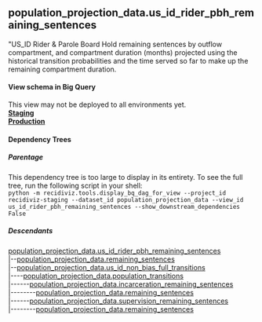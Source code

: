 ## population_projection_data.us_id_rider_pbh_remaining_sentences
"US_ID Rider & Parole Board Hold remaining sentences by outflow compartment, and compartment duration (months)
    projected using the historical transition probabilities and the time served so far to make up the remaining
    compartment duration.

#### View schema in Big Query
This view may not be deployed to all environments yet.<br/>
[**Staging**](https://console.cloud.google.com/bigquery?pli=1&p=recidiviz-staging&page=table&project=recidiviz-staging&d=population_projection_data&t=us_id_rider_pbh_remaining_sentences)
<br/>
[**Production**](https://console.cloud.google.com/bigquery?pli=1&p=recidiviz-123&page=table&project=recidiviz-123&d=population_projection_data&t=us_id_rider_pbh_remaining_sentences)
<br/>

#### Dependency Trees

##### Parentage
This dependency tree is too large to display in its entirety. To see the full tree, run the following script in your shell: <br/>
```python -m recidiviz.tools.display_bq_dag_for_view --project_id recidiviz-staging --dataset_id population_projection_data --view_id us_id_rider_pbh_remaining_sentences --show_downstream_dependencies False```

##### Descendants
[population_projection_data.us_id_rider_pbh_remaining_sentences](../population_projection_data/us_id_rider_pbh_remaining_sentences.md) <br/>
|--[population_projection_data.remaining_sentences](../population_projection_data/remaining_sentences.md) <br/>
|--[population_projection_data.us_id_non_bias_full_transitions](../population_projection_data/us_id_non_bias_full_transitions.md) <br/>
|----[population_projection_data.population_transitions](../population_projection_data/population_transitions.md) <br/>
|------[population_projection_data.incarceration_remaining_sentences](../population_projection_data/incarceration_remaining_sentences.md) <br/>
|--------[population_projection_data.remaining_sentences](../population_projection_data/remaining_sentences.md) <br/>
|------[population_projection_data.supervision_remaining_sentences](../population_projection_data/supervision_remaining_sentences.md) <br/>
|--------[population_projection_data.remaining_sentences](../population_projection_data/remaining_sentences.md) <br/>

